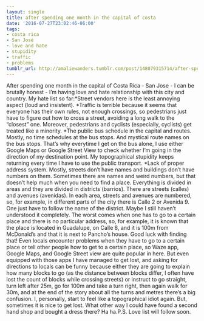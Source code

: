 ```yaml
---
layout: single
title: after spending one month in the capital of costa
date: '2016-07-27T23:02:46-06:00'
tags:
- costa rica
- San José
- love and hate
- stupidity
- traffic
- problems
tumblr_url: http://amaliewanders.tumblr.com/post/148079315714/after-spending-one-month-in-the-capital-of-costa
---
```

After spending one month in the capital of Costa Rica - San Jose - I can be brutally honest - I’m having love and hate relationship with this city and country. My hate list so far:*Street vendors here is the least annoying aspect (loud and insistent). *Traffic is terrible because it seems that everyone has their own rules, not enough crossings, so pedestrians just have to figure out how to cross a street, avoiding a long walk to the “closest” one. Moreover, pedestrians and cyclists (especially, cyclists) get treated like a minority. *The public bus schedule in the capital and routes. Mostly, no time schedules at the bus stops. And mystical route names on the bus stops. That’s why everytime I get on the bus alone, I use either Google Maps or Google Street View to check whether I’m going in the direction of my destination point. My topographical stupidity keeps returning every time I have to use the public transport. *Lack of proper address system. Mostly, streets don’t have names and buildings don’t have numbers on them. Sometimes there are names and weird numbers, but that doesn’t help much when you need to find a place. Everything is divided in areas and they are divided in districts (barrios). There are streets (calles) and avenues (avenidas). In each area, streets and avenues are numbered, so, for example, in different parts of the city there is Calle 2 or Avenida 9. One just have to follow the name of the district. Maybe I still haven’t understood it completely. The worst comes when one has to go to a certain place and there is no particular address, so, for example, it is known that the place is located in Guadalupe, on Calle 8, and it is 100m from McDonald’s and that it is next to Pancho’s house. Good luck with finding that! Even locals encounter problems when they have to go to a certain place or tell other people how to get to a certain place, so Waze app, Google Maps, and Google Street view are quite popular in here. But even equipped with those apps I have managed to get lost, and asking for directions to locals can be funny because either they are going to explain how many blocks to go (as the distance between blocks differ, I often have lost the count of blocks while crossing streets) or instruct to go straight, turn left after 25m, go for 100m and take a turn right, then again walk for 30m, and at the end of the story about all the turns and metres there’s a big confusion. I, personally, start to feel like a topographical idiot again. But, sometimes it is nice to get lost. What other way I could have found a second hand shop and bought a dress there? Ha ha.P.S. Love list will follow soon.
